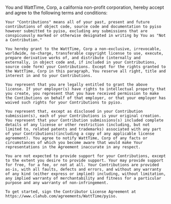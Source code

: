 You and WattTime, Corp, a california non-profit corporation, hereby accept and agree to the following terms and conditions:

    Your "Contributions" means all of your past, present and future contributions of object code, source code and documentation to pyiso however submitted to pyiso, excluding any submissions that are conspicuously marked or otherwise designated in writing by You as "Not a Contribution."

    You hereby grant to the WattTime, Corp a non-exclusive, irrevocable, worldwide, no-charge, transferable copyright license to use, execute, prepare derivative works of, and distribute (internally and externally, in object code and, if included in your Contributions, source code form) your Contributions. Except for the rights granted to the WattTime, Corp in this paragraph, You reserve all right, title and interest in and to your Contributions.

    You represent that you are legally entitled to grant the above license. If your employer(s) have rights to intellectual property that you create, you represent that you have received permission to make the Contibutions on behalf of that employer, or that your employer has waived such rights for your Contributions to pyiso.

    You represent that, except as disclosed in your Contribution submission(s), each of your Contributions is your original creation. You represent that your Contribution submissions(s) included complete details of any license or other restriction (including, but not limited to, related patents and trademarks) associated with any part of your Contributions)(including a copy of any applicable license agreement). You agree to notify WattTime, Corp of any facts or circumstances of which you become aware that would make Your representations in the Agreement inaccurate in any respect.

    You are not expected to provide support for your Contributions, except to the extent you desire to provide support. Your may provide support for free, for a fee, or not at all. Your Contributions are provided as-is, with all faults, defects and errors, and without any warranty of any kind (either express or implied) including, without limitation, any implied warranty of merchantability and fitness for a particular purpose and any warranty of non-infringement.

    To get started, sign the Contributor License Agreement at https://www.clahub.com/agreements/WattTime/pyiso.
    
